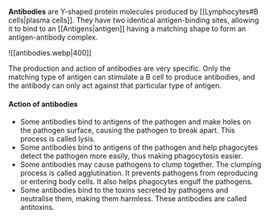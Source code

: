 **Antibodies** are Y-shaped protein molecules produced by [[Lymphocytes#B cells|plasma cells]]. They have two identical antigen-binding sites, allowing it to bind to an [[Antigens|antigen]] having a matching shape to form an antigen-antibody complex.

![[antibodies.webp|400]]

The production and action of antibodies are very specific. Only the matching type of antigen can stimulate a B cell to produce antibodies, and the antibody can only act against that particular type of antigen.

#### Action of antibodies
- Some antibodies bind to antigens of the pathogen and make holes on the pathogen surface, causing the pathogen to break apart. This process is called lysis.
- Some antibodies bind to antigens of the pathogen and help phagocytes detect the pathogen more easily, thus making phagocytosis easier.
- Some antibodies may cause pathogens to clump together. The clumping process is called agglutination. It prevents pathogens from reproducing or entering body cells. It also helps phagocytes engulf the pathogens.
- Some antibodies bind to the toxins secreted by pathogens and neutralise them, making them harmless. These antibodies are called antitoxins.
